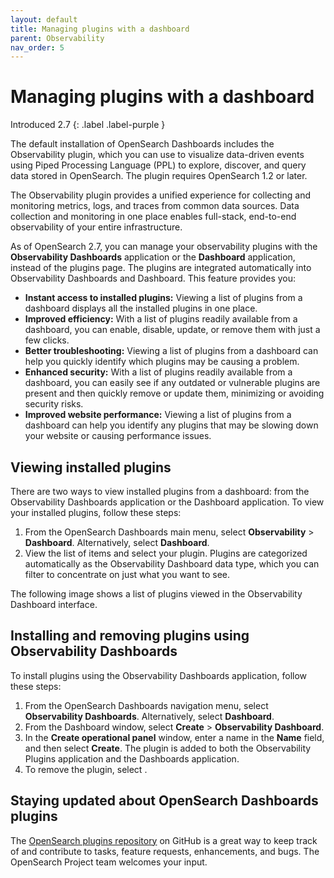 ```yaml
---
layout: default
title: Managing plugins with a dashboard
parent: Observability
nav_order: 5
---
```


# Managing plugins with a dashboard

Introduced 2.7
{: .label .label-purple }

The default installation of OpenSearch Dashboards includes the Observability plugin, which you can use to visualize data-driven events using Piped Processing Language (PPL) to explore, discover, and query data stored in OpenSearch. The plugin requires OpenSearch 1.2 or later.

The Observability plugin provides a unified experience for collecting and monitoring metrics, logs, and traces from common data sources. Data collection and monitoring in one place enables full-stack, end-to-end observability of your entire infrastructure.

As of OpenSearch 2.7, you can manage your observability plugins with the **Observability Dashboards** application or the **Dashboard** application, instead of the plugins page. The plugins are integrated automatically into Observability Dashboards and Dashboard. This feature provides you:

- **Instant access to installed plugins:** Viewing a list of plugins from a dashboard displays all the installed plugins in one place.
- **Improved efficiency:** With a list of plugins readily available from a dashboard, you can enable, disable, update, or remove them with just a few clicks.
- **Better troubleshooting:** Viewing a list of plugins from a dashboard can help you quickly identify which plugins may be causing a problem.
- **Enhanced security:** With a list of plugins readily available from a dashboard, you can easily see if any outdated or vulnerable plugins are present and then quickly remove or update them, minimizing or avoiding security risks.
- **Improved website performance:** Viewing a list of plugins from a dashboard can help you identify any plugins that may be slowing down your website or causing performance issues.

## Viewing installed plugins

There are two ways to view installed plugins from a dashboard: from the Observability Dashboards application or the Dashboard application. To view your installed plugins, follow these steps:

1. From the OpenSearch Dashboards main menu, select **Observability** > **Dashboard**. Alternatively, select **Dashboard**.
2. View the list of items and select your plugin. Plugins are categorized automatically as the Observability Dashboard data type, which you can filter to concentrate on just what you want to see.

The following image shows a list of plugins viewed in the Observability Dashboard interface.

<insert image>

## Installing and removing plugins using Observability Dashboards

To install plugins using the Observability Dashboards application, follow these steps:

1. From the OpenSearch Dashboards navigation menu, select **Observability Dashboards**. Alternatively, select **Dashboard**.
2. From the Dashboard window, select **Create** > **Observability Dashboard**.
3. In the **Create operational panel** window, enter a name in the **Name** field, and then select **Create**. The plugin is added to both the Observability Plugins application and the Dashboards application.
4. To remove the plugin, select <insert steps>.

 ## Staying updated about OpenSearch Dashboards plugins

The [OpenSearch plugins repository](https://github.com/opensearch-project/opensearch-plugins) on GitHub is a great way to keep track of and contribute to tasks, feature requests, enhancements, and bugs. The OpenSearch Project team welcomes your input.
